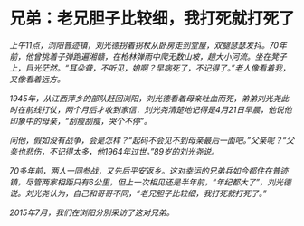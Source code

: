 # 兄弟：老兄胆子比较细，我打死就打死了

_上午11点，浏阳普迹镇，刘光德拐着拐杖从卧房走到堂屋，双腿瑟瑟发抖。70年前，他曾挑着子弹跑遍湘赣，在枪林弹雨中爬无数山坡，趟大小河流。坐在凳子上，目光茫然。“耳朵聋，不听见，娘啊？早病死了，不记得了。”老人像看着我，又像看着远方。_

_1945年，从江西萍乡的部队赶回浏阳，刘光德看着母亲吐血而死，弟弟刘光尧此时在前线打仗，两个月后才收到家信．刘光尧清楚地记得是4月21日早晨，他说他印象中的母亲，“刮瘦刮瘦，哭个不停”。_

_问他，假如没有战争，会是怎样？“起码不会见不到母亲最后一面吧。”父亲呢？“父亲也悲伤，不记得太多，他1964年过世。”89岁的刘光尧说。_

_70多年前，两人一同参战，又先后平安返乡。这对幸运的兄弟兵如今都住在普迹镇，尽管两家相距只有6公里，但上一次相见还是半年前，“年纪都大了”，刘光德说。刘光尧认为，自己和哥哥不同，“老兄胆子比较细，我打死就打死了。”_

_2015年7月，我们在浏阳分別采访了这对兄弟。_
